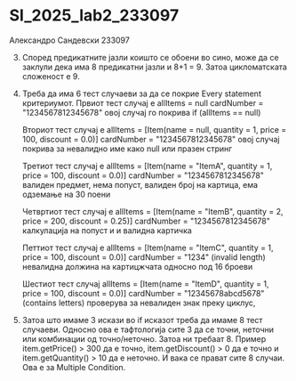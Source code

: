 # SI_2025_lab2_233097

Александро Сандевски 233097

3. Според предикатните јазли коишто се обоени во сино, може да се заклули дека има 8 предикатни јазли и 8+1 = 9. Затоа цикломатската сложеност е 9.

4.  Треба да има 6 тест случаеви за да се покрие Every statement критериумот.
   Првиот тест случај е           allItems = null          cardNumber = "1234567812345678"
                              овој случај го покрива if (allItems == null)

    Вториот тест случај е      allItems = [Item(name = null, quantity = 1, price = 100, discount = 0.0)]
                                cardNumber = "1234567812345678"
                              овој случај покрива за невалидно име како null или празен стринг

    Третиот тест случај  е    allItems = [Item(name = "ItemA", quantity = 1, price = 100, discount = 0.0)]
                              cardNumber = "1234567812345678"
                              валиден предмет, нема попуст, валиден број на картица, ема одземање на 30 поени

    Четвртиот тест случај е     allItems = [Item(name = "ItemB", quantity = 2, price = 200, discount = 0.25)]
                                  cardNumber = "1234567812345678"
                                  калкулација на попуст и и валидна картичка

    Петтиот тест случај е         allItems = [Item(name = "ItemC", quantity = 1, price = 100, discount = 0.0)]
                                cardNumber = "1234" (invalid length)
                                невалидна должина на картицжчата односно под 16 броеви

    Шестиот тест случај        allItems = [Item(name = "ItemD", quantity = 1, price = 100, discount = 0.0)]
                                cardNumber = "12345678abcd5678" (contains letters)
                                проверува за невалиден знак преку циклус,


5. Затоа што имаме 3 искази во if исказот треба да имаме 8 тест случаеви. Односно ова е тафтологија сите 3 да се точни, неточни или комбинации од точно/неточно. Затоа ни требаат 8. Пример item.getPrice() > 300 да е точно, item.getDiscount() > 0 да е точно и item.getQuantity() > 10  да е неточно. И вака се прават сите 8 случаи. Ова е за Multiple Condition.



    
